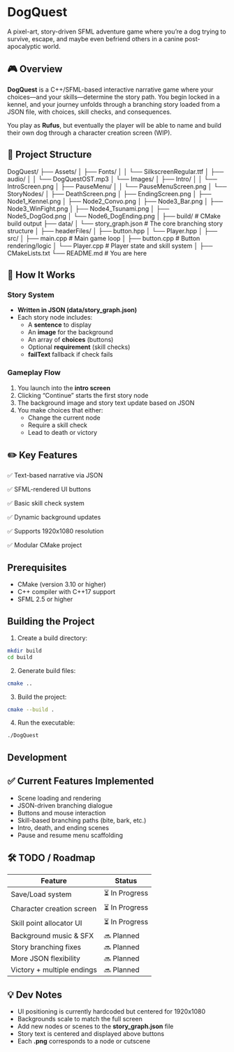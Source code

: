 # DogQuest

A pixel-art, story-driven SFML adventure game where you’re a dog trying to survive, escape, and maybe even befriend others in a canine post-apocalyptic world.

## **🎮 Overview**

**DogQuest** is a C++/SFML-based interactive narrative game where your choices—and your skills—determine the story path. You begin locked in a kennel, and your journey unfolds through a branching story loaded from a JSON file, with choices, skill checks, and consequences.

You play as **Rufus**, but eventually the player will be able to name and build their own dog through a character creation screen (WIP).

## **📂 Project Structure**

DogQuest/
├── Assets/
│   ├── Fonts/
│   │   └── SilkscreenRegular.ttf
│   ├── audio/
│   │   └── DogQuestOST.mp3
│   └── Images/
│       ├── Intro/
│       │   └── IntroScreen.png
│       ├── PauseMenu/
│       │   └── PauseMenuScreen.png
│       └── StoryNodes/
│           ├── DeathScreen.png
│           ├── EndingScreen.png
│           ├── Node1_Kennel.png
│           ├── Node2_Convo.png
│           ├── Node3_Bar.png
│           ├── Node3_WinFight.png
│           ├── Node4_Tsunami.png
│           ├── Node5_DogGod.png
│           └── Node6_DogEnding.png
│
├── build/                     # CMake build output
├── data/
│   └── story_graph.json       # The core branching story structure
│
├── headerFiles/
│   ├── button.hpp
│   └── Player.hpp
│
├── src/
│   ├── main.cpp               # Main game loop
│   ├── button.cpp             # Button rendering/logic
│   └── Player.cpp             # Player state and skill system
│
├── CMakeLists.txt
└── README.md                  # You are here

## **🧠 How It Works**

### **Story System**

* **Written in JSON (**data/story_graph.json**)**
* Each story node includes:
  * A **sentence** to display
  * An **image** for the background
  * An array of **choices** (buttons)
  * Optional **requirement** (skill checks)
  * **failText** fallback if check fails

### **Gameplay Flow**

1. You launch into the **intro screen**
2. Clicking “Continue” starts the first story node
3. The background image and story text update based on JSON
4. You make choices that either:
   * Change the current node
   * Require a skill check
   * Lead to death or victory

## **✏️ Key Features**

✅ Text-based narrative via JSON

✅ SFML-rendered UI buttons

✅ Basic skill check system

✅ Dynamic background updates

✅ Supports 1920x1080 resolution

✅ Modular CMake project

## Prerequisites

- CMake (version 3.10 or higher)
- C++ compiler with C++17 support
- SFML 2.5 or higher

## Building the Project

1. Create a build directory:

```bash
mkdir build
cd build
```

2. Generate build files:

```bash
cmake ..
```

3. Build the project:

```bash
cmake --build .
```

4. Run the executable:

```bash
./DogQuest
```

## Development

## **✅ Current Features Implemented**

* Scene loading and rendering
* JSON-driven branching dialogue
* Buttons and mouse interaction
* Skill-based branching paths (bite, bark, etc.)
* Intro, death, and ending scenes
* Pause and resume menu scaffolding

## **🛠️ TODO / Roadmap**

| **Feature**          | **Status** |
| -------------------------- | ---------------- |
| Save/Load system           | ⏳ In Progress   |
| Character creation screen  | ⏳ In Progress   |
| Skill point allocator UI   | ⏳ In Progress   |
| Background music & SFX     | 🔜 Planned       |
| Story branching fixes      | 🔜 Planned       |
| More JSON flexibility      | 🔜 Planned       |
| Victory + multiple endings | 🔜 Planned       |

## **💡 Dev Notes**

* UI positioning is currently hardcoded but centered for 1920x1080
* Backgrounds scale to match the full screen
* Add new nodes or scenes to the **story_graph.json** file
* Story text is centered and displayed above buttons
* Each **.png** corresponds to a node or cutscene
